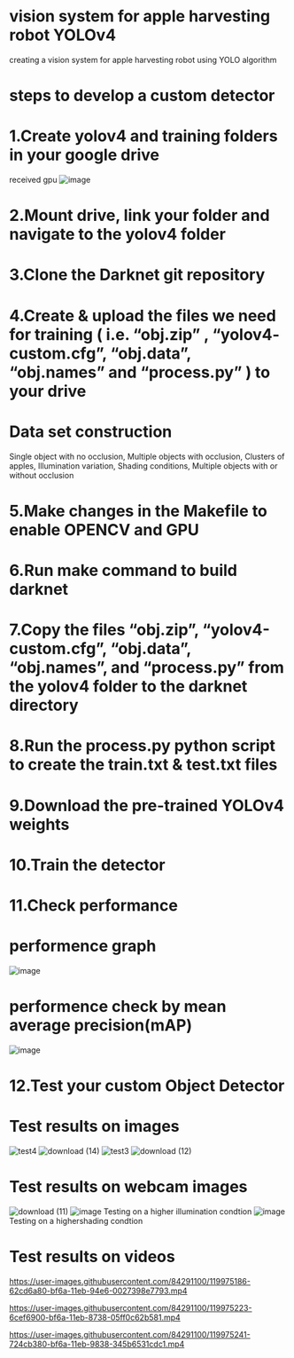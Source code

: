 # vision system for apple harvesting robot YOLOv4
creating a vision system for apple harvesting robot using YOLO algorithm
# steps to develop a custom detector

# 1.Create yolov4 and training folders in your google drive
received gpu
![image](https://user-images.githubusercontent.com/84291100/122655101-d6dfd600-d104-11eb-984f-62ff5af4d259.png)


# 2.Mount drive, link your folder and navigate to the yolov4 folder

# 3.Clone the Darknet git repository

# 4.Create & upload the files we need for training ( i.e. “obj.zip” , “yolov4- custom.cfg”, “obj.data”, “obj.names” and “process.py” ) to your drive
# Data set construction 
Single object with no occlusion,
Multiple objects with occlusion,
Clusters of apples,
Illumination variation,
Shading conditions,
Multiple objects with or without occlusion


# 5.Make changes in the Makefile to enable OPENCV and GPU

# 6.Run make command to build darknet

# 7.Copy the files “obj.zip”, “yolov4-custom.cfg”, “obj.data”, “obj.names”, and “process.py” from the yolov4 folder to the darknet directory

# 8.Run the process.py python script to create the train.txt & test.txt files

# 9.Download the pre-trained YOLOv4 weights

# 10.Train the detector

# 11.Check performance


# performence graph
![image](https://user-images.githubusercontent.com/84291100/122654991-e27ecd00-d103-11eb-921e-fa2e3178d984.png)

# performence check by mean average precision(mAP)
![image](https://user-images.githubusercontent.com/84291100/122655007-004c3200-d104-11eb-9403-4f90f2d86c73.png)

# 12.Test your custom Object Detector 
# Test results on images
![test4](https://user-images.githubusercontent.com/84291100/119716726-46221d00-be1a-11eb-92f3-283c6cdabd46.png)
![download (14)](https://user-images.githubusercontent.com/84291100/119716747-4de1c180-be1a-11eb-9ed3-ca0a8f76bb7f.png)
![test3](https://user-images.githubusercontent.com/84291100/119716768-533f0c00-be1a-11eb-8209-24dde8280820.png)
![download (12)](https://user-images.githubusercontent.com/84291100/119716817-6225be80-be1a-11eb-9a5a-99849cc0613c.png)

# Test results on webcam images
![download (11)](https://user-images.githubusercontent.com/84291100/119716958-8f726c80-be1a-11eb-8aec-34f000921e47.png)
![image](https://user-images.githubusercontent.com/84291100/122654905-4ce33d80-d103-11eb-969c-638044b78fc5.png)
Testing on a higher illumination condtion
![image](https://user-images.githubusercontent.com/84291100/122654923-6ab0a280-d103-11eb-8239-5584d5c2c60d.png)
Testing on a highershading condtion

# Test results on videos



https://user-images.githubusercontent.com/84291100/119975186-62cd6a80-bf6a-11eb-94e6-0027398e7793.mp4


https://user-images.githubusercontent.com/84291100/119975223-6cef6900-bf6a-11eb-8738-05ff0c62b581.mp4


https://user-images.githubusercontent.com/84291100/119975241-724cb380-bf6a-11eb-9838-345b6531cdc1.mp4



